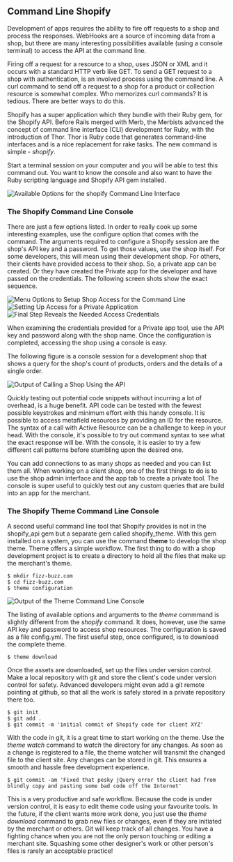 ## Command Line Shopify ##

Development of apps requires the ability to fire off requests to a shop and process the responses. WebHooks are a source of incoming data from a shop, but there are many interesting possibilities available (using a console terminal) to access the API at the command line. 

Firing off a request for a resource to a shop, uses JSON or XML and it occurs with a standard HTTP verb like GET. To send a GET request to a shop with authentication, is an involved process using the command line. A curl command to send off a request to a shop for a product or collection resource is somewhat complex. Who memorizes curl commands? It is tedious. There are better ways to do this. 

Shopify has a super application which they bundle with their Ruby gem, for the Shopify API. Before Rails merged with Merb, the Merbists advanced the concept of command line interface (CLI) development for Ruby, with the introduction of Thor. Thor is Ruby code that generates command-line interfaces and is a nice replacement for rake tasks. The new command is simple - *shopify*.

Start a terminal session on your computer and you will be able to test this command out. You want to know the console and also want to have the Ruby scripting language and Shopify API gem installed.

<div class="figure">
<img src="file://localhost/Users/dlazar/Pictures/Shopify%20E-Book/CLI2.png" alt="Available Options for the shopify Command Line Interface" />
</div>

### The Shopify Command Line Console

There are just a few options listed. In order to really cook up some interesting examples, use the configure option that comes with the command. The arguments required to configure a Shopify session are the shop's API key and a password. To get those values, use the shop itself. For some developers, this will mean using their development shop. For others, their clients have provided access to their shop. So, a private app can be created. Or they have created the Private app for the developer and have passed on the credentials. The following screen shots show the exact sequence.

<div class="figure">
<img src="file://localhost/Users/dlazar/Pictures/Shopify%20E-Book/Manage%20Apps2.png" alt="Menu Options to Setup Shop Access for the Command Line" />
</div>


<div class="figure">
<img src="file://localhost/Users/dlazar/Pictures/Shopify%20E-Book/Private%20Application2.png" alt="Setting Up Access for a Private Application" />
</div>


<div class="figure">
<img src="file://localhost/Users/dlazar/Pictures/Shopify%20E-Book/Private%20App.png" alt="Final Step Reveals the Needed Access Credentials" />
</div>


When examining the credentials provided for a Private app tool, use the API key and password along with the shop name. Once the configuration is completed, accessing the shop using a console is easy. 

The following figure is a console session for a development shop that shows a query for the shop's count of products, orders and the details of a single order.

<div class="figure">
<img src="file://localhost/Users/dlazar/Pictures/Shopify%20E-Book/shopify_console.png" alt="Output of Calling a Shop Using the API" />
</div>


Quickly testing out potential code snippets without incurring a lot of overhead, is a huge benefit. API code can be tested with the fewest possible keystrokes and minimum effort with this handy console. It is possible to access metafield resources by providing an ID for the resource. The syntax of a call with Active Resource can be a challenge to keep in your head. With the console, it's possible to try out command syntax to see what the exact response will be. With the console, it is easier to try a few different call patterns before stumbling upon the desired one.

You can add connections to as many shops as needed and you can list them all. When working on a client shop, one of the first things to do is to use the shop admin interface and the app tab to create a private tool. The console is super useful to quickly test out any custom queries that are build into an app for the merchant. 

### The Shopify Theme Command Line Console

A second useful command line tool that Shopify provides is not in the shopify\_api gem but a separate gem called shopify\_theme. With this gem installed on a system, you can use the command **theme** to develop the shop theme. Theme offers a simple workflow. The first thing to do with a shop development project is to create a directory to hold all the files that make up the merchant's theme.

    $ mkdir fizz-buzz.com
    $ cd fizz-buzz.com
    $ theme configuration


<div class="figure">
<img src="file://localhost/Users/dlazar/Pictures/Shopify%20E-Book/theme%20console2.png" alt="Output of the Theme Command Line Console" />
</div>
    
The listing of available options and arguments to the *theme* commmand is slightly different from the *shopify* command. It does, however, use the same API key and password to access shop resources. The configuration is saved as a file config.yml. The first useful step, once configured, is to download the complete theme. 

    $ theme download
   
Once the assets are downloaded, set up the files under version control. Make a local repository with git and store the client's code under version control for safety. Advanced developers might even add a git remote pointing at github, so that all the work is safely stored in a private repository there too. 

    $ git init
    $ git add .
    $ git commit -m 'initial commit of Shopify code for client XYZ'
    
With the code in git, it is a great time to start working on the theme. Use the *theme watch* command to _watch_ the directory for any changes. As soon as a change is registered to a file, the theme watcher will transmit the changed file to the client site. Any changes can be stored in git. This ensures a smooth and hassle free development experience.

    $ git commit -am 'Fixed that pesky jQuery error the client had from blindly copy and pasting some bad code off the Internet'
    
This is a very productive and safe workflow. Because the code is under version control, it is easy to edit theme code using your favourite tools. In the future, if the client wants more work done, you just use the _theme download_ command to grab new files or changes, even if they are initiated by the merchant or others. Git will keep track of all changes. You have a fighting chance when you are not the only person touching or editing a merchant site. Squashing some other designer's work or other person's files is rarely an acceptable practice!
 